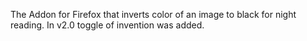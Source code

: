 The Addon for Firefox that inverts color of an image to black for night reading.
In v2.0 toggle of invention was added.
